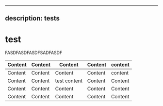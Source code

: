 ***

## description: tests

# test

FASDFASDFASDFSADFASDF

| Content | Content | Content      | Content | content |
| ------- | ------- | ------------ | ------- | ------- |
| Content | Content | Content      | Content | content |
| Content | Content | test content | Content | Content |
| Content | Content | Content      | Content | Content |
| Content | Content | Content      | Content | Content |
